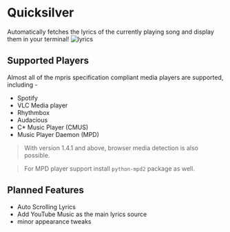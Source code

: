 # Quicksilver
Automatically fetches the lyrics of the currently playing song and display them in your terminal!
![lyrics](https://cdn.discordapp.com/attachments/1142900449662468186/1143013981972344933/photo_5120808238105865551_w.jpg)
## Supported Players
Almost all of the mpris specification compliant media players are supported, including -
* Spotify
* VLC Media player
* Rhythmbox
* Audacious
* C* Music Player (CMUS)
* Music Player Daemon (MPD)

> With version 1.4.1 and above, browser media detection is also possible.

> For MPD player support install `python-mpd2` package as well.

## Planned Features
* Auto Scrolling Lyrics
* Add YouTube Music as the main lyrics source
* minor appearance tweaks
